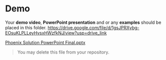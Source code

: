 # Demo
Your **demo video**, **PowerPoint presentation** and or any **examples** should be placed in this folder.
https://drive.google.com/file/d/1gsJPRXybg-EOsuKLPLLeyHvsxHWzfkNJ/view?usp=drive_link

[Phoenix Solution PowerPoint Final.pptx](https://github.com/user-attachments/files/22317835/Phoenix.Solution.PowerPoint.Final.pptx)

> You may delete this file from your repository.
